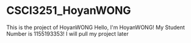 # CSCI3251_HoyanWONG
This is the project of HoyanWONG
Hello, I'm HoyanWONG!
My Student Number is 1155193353!
I will pull my project later
